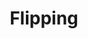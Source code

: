 ---
title: Flipping
crosslinks:
- youtubefactsbot
- nottheonion
- tmsbmeta
- youtubot
- autotldr
- flippingcirclejerk
- FulfillmentByAmazon
- ThriftStoreHauls
- bestofflipping
- Ebay
- mtgfinance
- alotabot
- Frugal
- metric_units
- typewriters
- Entrepreneur
- gaming
- Shoplifting
- videos
- askStampCollectors
---